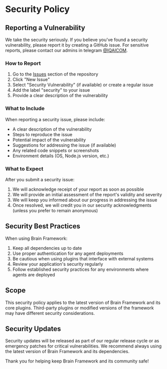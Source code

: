 # Security Policy

## Reporting a Vulnerability

We take the security seriously. If you believe you've found a security vulnerability, please report it by creating a GitHub issue. For sensitive reports, please contact our admins in telegram [@IQAICOM](https://t.me/IQAICOM).

### How to Report

1. Go to the [Issues](https://github.com/IQAIcom/brain/issues) section of the repository
2. Click "New Issue"
3. Select "Security Vulnerability" (if available) or create a regular issue
4. Add the label "security" to your issue
5. Provide a clear description of the vulnerability

### What to Include

When reporting a security issue, please include:

- A clear description of the vulnerability
- Steps to reproduce the issue
- Potential impact of the vulnerability
- Suggestions for addressing the issue (if available)
- Any related code snippets or screenshots
- Environment details (OS, Node.js version, etc.)

### What to Expect

After you submit a security issue:

1. We will acknowledge receipt of your report as soon as possible
2. We will provide an initial assessment of the report's validity and severity
3. We will keep you informed about our progress in addressing the issue
4. Once resolved, we will credit you in our security acknowledgments (unless you prefer to remain anonymous)

## Security Best Practices

When using Brain Framework:

1. Keep all dependencies up to date
2. Use proper authentication for any agent deployments
3. Be cautious when using plugins that interface with external systems
4. Review your application's security regularly
5. Follow established security practices for any environments where agents are deployed

## Scope

This security policy applies to the latest version of Brain Framework and its core plugins. Third-party plugins or modified versions of the framework may have different security considerations.

## Security Updates

Security updates will be released as part of our regular release cycle or as emergency patches for critical vulnerabilities. We recommend always using the latest version of Brain Framework and its dependencies.

Thank you for helping keep Brain Framework and its community safe!
